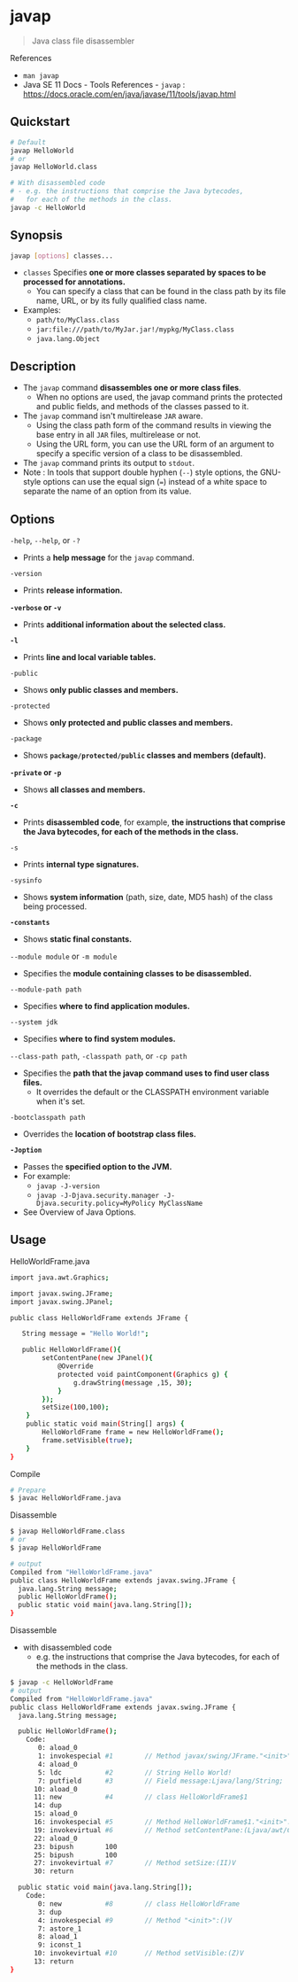 # javap

> Java class file disassembler

References

- `man javap`
- Java SE 11 Docs - Tools References - `javap` : https://docs.oracle.com/en/java/javase/11/tools/javap.html

## Quickstart

```bash
# Default
javap HelloWorld
# or
javap HelloWorld.class

# With disassembled code
# - e.g. the instructions that comprise the Java bytecodes,
#   for each of the methods in the class.
javap -c HelloWorld
```

## Synopsis

```bash
javap [options] classes...
```

- `classes` Specifies **one or more classes separated by spaces to be processed for annotations.**
    - You can specify a class that can be found in the class path by its file name, URL, or by its fully qualified class name.
- Examples:
    - `path/to/MyClass.class`
    - `jar:file:///path/to/MyJar.jar!/mypkg/MyClass.class`
    - `java.lang.Object`

## Description

- The `javap` command **disassembles one or more class files**.
    - When no options are used, the javap command prints the protected and public fields, and methods of the classes passed to it.
- The `javap` command isn't multirelease `JAR` aware.
    - Using the class path form of the command results in viewing the base entry in all `JAR` files, multirelease or not.
    - Using the URL form, you can use the URL form of an argument to specify a specific version of a class to be disassembled.
- The `javap` command prints its output to `stdout`.
- Note : In tools that support double hyphen (`--`) style options, the GNU-style options can use the equal sign (`=`) instead of a white space to separate the name of an option from its value.

## Options

`-help`, `--help`, or `-?`

- Prints a **help message** for the `javap` command.

`-version`

- Prints **release information.**

**`-verbose` or `-v`**

- Prints **additional information about the selected class.**

**`-l`**

- Prints **line and local variable tables.**

`-public`

- Shows **only public classes and members.**

`-protected`

- Shows **only protected and public classes and members.**

`-package`

- Shows **`package/protected/public` classes and members (default).**

**`-private` or `-p`**

- Shows **all classes and members.**

**`-c`**

- Prints **disassembled code**, for example, **the instructions that comprise the Java bytecodes, for each of the methods in the class.**

`-s`

- Prints **internal type signatures.**

`-sysinfo`

- Shows **system information** (path, size, date, MD5 hash) of the class being processed.

**`-constants`**

- Shows **static final constants.**

`--module module` or `-m module`

- Specifies the **module containing classes to be disassembled.**

`--module-path path`

- Specifies **where to find application modules.**

`--system jdk`

- Specifies **where to find system modules.**

`--class-path path`, `-classpath path`, or `-cp path`

- Specifies the **path that the javap command uses to find user class files.**
    - It overrides the default or the CLASSPATH environment variable when it's set.

`-bootclasspath path`

- Overrides the **location of bootstrap class files.**

**`-Joption`**

- Passes the **specified option to the JVM.**
- For example:
    - `javap -J-version`
    - `javap -J-Djava.security.manager -J-Djava.security.policy=MyPolicy MyClassName`
- See Overview of Java Options.

## Usage

HelloWorldFrame.java

```bash
import java.awt.Graphics;

import javax.swing.JFrame;
import javax.swing.JPanel;

public class HelloWorldFrame extends JFrame {

   String message = "Hello World!";

   public HelloWorldFrame(){
        setContentPane(new JPanel(){
            @Override
            protected void paintComponent(Graphics g) {
                g.drawString(message ,15, 30);
            }
        });
        setSize(100,100);
    }
    public static void main(String[] args) {
        HelloWorldFrame frame = new HelloWorldFrame();
        frame.setVisible(true);
    }
}
```

Compile

```bash
# Prepare
$ javac HelloWorldFrame.java
```

Disassemble

```bash
$ javap HelloWorldFrame.class
# or
$ javap HelloWorldFrame

# output
Compiled from "HelloWorldFrame.java"
public class HelloWorldFrame extends javax.swing.JFrame {
  java.lang.String message;
  public HelloWorldFrame();
  public static void main(java.lang.String[]);
}
```

Disassemble

- with disassembled code
    - e.g. the instructions that comprise the Java bytecodes, for each of the methods in the class.

```bash
$ javap -c HelloWorldFrame
# output
Compiled from "HelloWorldFrame.java"
public class HelloWorldFrame extends javax.swing.JFrame {
  java.lang.String message;

  public HelloWorldFrame();
    Code:
       0: aload_0
       1: invokespecial #1        // Method javax/swing/JFrame."<init>":()V
       4: aload_0
       5: ldc           #2        // String Hello World!
       7: putfield      #3        // Field message:Ljava/lang/String;
      10: aload_0
      11: new           #4        // class HelloWorldFrame$1
      14: dup
      15: aload_0
      16: invokespecial #5        // Method HelloWorldFrame$1."<init>":(LHelloWorldFrame;)V
      19: invokevirtual #6        // Method setContentPane:(Ljava/awt/Container;)V
      22: aload_0
      23: bipush        100
      25: bipush        100
      27: invokevirtual #7        // Method setSize:(II)V
      30: return

  public static void main(java.lang.String[]);
    Code:
       0: new           #8        // class HelloWorldFrame
       3: dup
       4: invokespecial #9        // Method "<init>":()V
       7: astore_1
       8: aload_1
       9: iconst_1
      10: invokevirtual #10       // Method setVisible:(Z)V
      13: return
}
```
